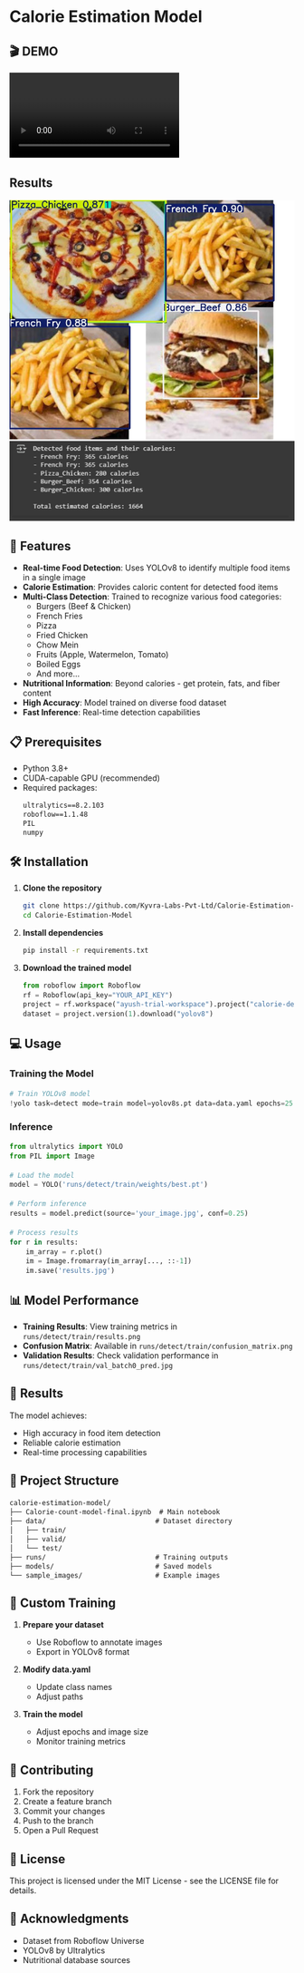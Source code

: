 #  Calorie Estimation Model

## 🎬 DEMO

<video controls src="Screen Recording 2025-09-07 020911.mp4" title="Calorie Estimation Demo"></video>

## Results
![alt text](results-1.jpeg)
![alt text](image-1.png)
## 🚀 Features

- **Real-time Food Detection**: Uses YOLOv8 to identify multiple food items in a single image
- **Calorie Estimation**: Provides caloric content for detected food items
- **Multi-Class Detection**: Trained to recognize various food categories:
  - Burgers (Beef & Chicken)
  - French Fries
  - Pizza
  - Fried Chicken
  - Chow Mein
  - Fruits (Apple, Watermelon, Tomato)
  - Boiled Eggs
  - And more...
- **Nutritional Information**: Beyond calories - get protein, fats, and fiber content
- **High Accuracy**: Model trained on diverse food dataset
- **Fast Inference**: Real-time detection capabilities

## 📋 Prerequisites

- Python 3.8+
- CUDA-capable GPU (recommended)
- Required packages:
  ```
  ultralytics==8.2.103
  roboflow==1.1.48
  PIL
  numpy
  ```

## 🛠️ Installation

1. **Clone the repository**

   ```bash
   git clone https://github.com/Kyvra-Labs-Pvt-Ltd/Calorie-Estimation-Model.git
   cd Calorie-Estimation-Model
   ```

2. **Install dependencies**

   ```bash
   pip install -r requirements.txt
   ```

3. **Download the trained model**
   ```python
   from roboflow import Roboflow
   rf = Roboflow(api_key="YOUR_API_KEY")
   project = rf.workspace("ayush-trial-workspace").project("calorie-detection-iweay-czyjv")
   dataset = project.version(1).download("yolov8")
   ```

## 💻 Usage

### Training the Model

```python
# Train YOLOv8 model
!yolo task=detect mode=train model=yolov8s.pt data=data.yaml epochs=25 imgsz=800 plots=True
```

### Inference

```python
from ultralytics import YOLO
from PIL import Image

# Load the model
model = YOLO('runs/detect/train/weights/best.pt')

# Perform inference
results = model.predict(source='your_image.jpg', conf=0.25)

# Process results
for r in results:
    im_array = r.plot()
    im = Image.fromarray(im_array[..., ::-1])
    im.save('results.jpg')
```

## 📊 Model Performance

- **Training Results**: View training metrics in `runs/detect/train/results.png`
- **Confusion Matrix**: Available in `runs/detect/train/confusion_matrix.png`
- **Validation Results**: Check validation performance in `runs/detect/train/val_batch0_pred.jpg`

## 🎯 Results

The model achieves:

- High accuracy in food item detection
- Reliable calorie estimation
- Real-time processing capabilities

## 📁 Project Structure

```
calorie-estimation-model/
├── Calorie-count-model-final.ipynb  # Main notebook
├── data/                           # Dataset directory
│   ├── train/
│   ├── valid/
│   └── test/
├── runs/                           # Training outputs
├── models/                         # Saved models
└── sample_images/                  # Example images
```

## 🔧 Custom Training

1. **Prepare your dataset**

   - Use Roboflow to annotate images
   - Export in YOLOv8 format

2. **Modify data.yaml**

   - Update class names
   - Adjust paths

3. **Train the model**
   - Adjust epochs and image size
   - Monitor training metrics

## 🤝 Contributing

1. Fork the repository
2. Create a feature branch
3. Commit your changes
4. Push to the branch
5. Open a Pull Request

## 📄 License

This project is licensed under the MIT License - see the LICENSE file for details.

## 🙏 Acknowledgments

- Dataset from Roboflow Universe
- YOLOv8 by Ultralytics
- Nutritional database sources
